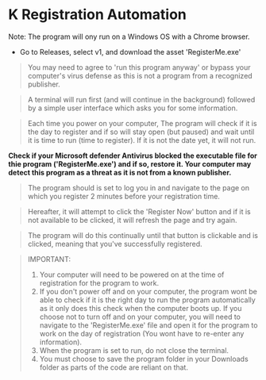 # K Registration Automation
Note: The program will ony run on a Windows OS with a Chrome browser.

- Go to Releases, select v1, and download the asset 'RegisterMe.exe'


> You may need to agree to 'run this program anyway' or bypass your computer's virus defense as this is not a program from a recognized publisher.

> A terminal will run first (and will continue in the background) followed by a simple user interface which asks you for some information. 

> Each time you power on your computer, The program will check if it is the day to register and if so will stay open (but paused) and wait until it is time to run (time to register). If it is not the date yet, it will not run.  

**Check if your Microsoft defender Antivirus blocked the executable file for thie program ('RegisterMe.exe') and if so, restore it. Your computer may detect this program as a threat as it is not from a known publisher.**

> The program should is set to log you in and navigate to the page on which you register 2 minutes before your registration time.

> Hereafter, it will attempt to click the 'Register Now' button and if it is not available to be clicked, it will refresh the page and try again.

> The program will do this continually until that button is clickable and is clicked, meaning that you've successfully registered.

> IMPORTANT: 
> 1) Your computer will need to be powered on at the time of registration for the program to work.
> 2) If you don't power off and on your computer, the program wont be able to check if it is the right day to run the program automatically as it only does this check when the computer boots up. If you choose not to turn off and on your computer, you will need to navigate to the 'RegisterMe.exe' file and open it for the program to work on the day of registration (You wont have to re-enter any information).
> 3) When the program is set to run, do not close the terminal.
> 4) You must choose to save the program folder in your Downloads folder as parts of the code are reliant on that. 
